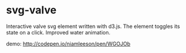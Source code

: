 # svg-valve
Interactive valve svg element written with d3.js. The element toggles its state on a click. Improved water animation.

demo: http://codepen.io/niamleeson/pen/WGOJOb
